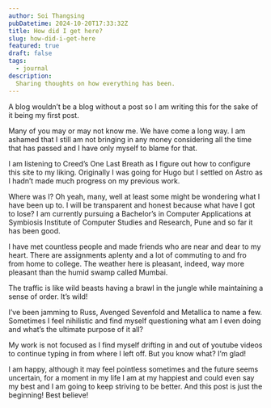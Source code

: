 ```yaml
---
author: Soi Thangsing
pubDatetime: 2024-10-20T17:33:32Z
title: How did I get here?
slug: how-did-i-get-here
featured: true
draft: false
tags:
  - journal
description:
  Sharing thoughts on how everything has been.
---
```

A blog wouldn’t be a blog without a post so I am writing this for the sake of it being my first post.

Many of you may or may not know me. We have come a long way. I am ashamed that I still am not bringing in any money considering all the time that has passed and I have only myself to blame for that. 

I am listening to Creed’s One Last Breath as I figure out how to configure this site to my liking. Originally I was going for Hugo but I settled on Astro as I hadn’t made much progress on my previous work. 

Where was I? Oh yeah, many, well at least some might be wondering what I have been up to. I will be transparent and honest because what have I got to lose? I am currently pursuing a Bachelor’s in Computer Applications at Symbiosis Institute of Computer Studies and Research, Pune and so far it has been good. 

I have met countless people and made friends who are near and dear to my heart. There are assignments aplenty and a lot of commuting to and fro from home to college. The weather here is pleasant, indeed, way more pleasant than the humid swamp called Mumbai.

The traffic is like wild beasts having a brawl in the jungle while maintaining a sense of order. It’s wild! 

I’ve been jamming to Russ, Avenged Sevenfold and Metallica to name a few. Sometimes I feel nihilistic and find myself questioning what am I even doing and what’s the ultimate purpose of it all? 

My work is not focused as I find myself drifting in and out of youtube videos to continue typing in from where I left off. But you know what? I’m glad! 

I am happy, although it may feel pointless sometimes and the future seems uncertain, for a moment in my life I am at my happiest and could even say my best and I am going to keep striving to be better. And this post is just the beginning! Best believe!
